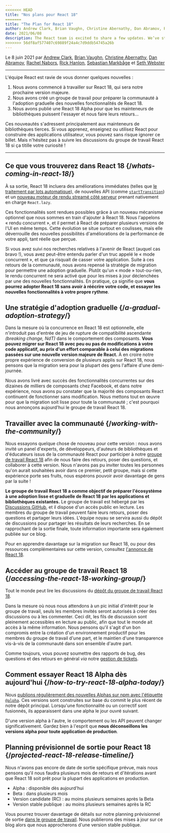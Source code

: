 ```yaml
---
<<<<<<< HEAD
title: "Nos plans pour React 18"
=======
title: "The Plan for React 18"
author: Andrew Clark, Brian Vaughn, Christine Abernathy, Dan Abramov, Rachel Nabors, Rick Hanlon, Sebastian Markbage, and Seth Webster
date: 2021/06/08
description: The React team is excited to share a few updates. We’ve started work on the React 18 release, which will be our next major version. We’ve created a Working Group to prepare the community for gradual adoption of new features in React 18. We’ve published a React 18 Alpha so that library authors can try it and provide feedback...
>>>>>>> 56df8af577407c69889f24a4c7d9ddb54745a26b
---
```


Le 8 juin 2021 par [Andrew Clark](https://twitter.com/acdlite), [Brian Vaughn](https://github.com/bvaughn), [Christine Abernathy](https://twitter.com/abernathyca), [Dan Abramov](https://twitter.com/dan_abramov), [Rachel Nabors](https://twitter.com/rachelnabors), [Rick Hanlon](https://twitter.com/rickhanlonii), [Sebastian Markbåge](https://twitter.com/sebmarkbage) et [Seth Webster](https://twitter.com/sethwebster)

---

<Intro>

L'équipe React est ravie de vous donner quelques nouvelles :

1. Nous avons commencé à travailler sur React 18, qui sera notre prochaine version majeure.
2. Nous avons créé un groupe de travail pour préparer la communauté à l'adoption graduelle des nouvelles fonctionnalités de React 18.
3. Nous avons publié une React 18 Alpha pour que les mainteneurs de bibliothèques puissent l'essayer et nous faire leurs retours…

Ces nouveautés s'adressent principalement aux mainteneurs de bibliothèques tierces. Si vous apprenez, enseignez ou utilisez React pour construire des applications utilisateur, vous pouvez sans risque ignorer ce billet. Mais n'hésitez pas à suivre les discussions du groupe de travail React 18 si ça titille votre curiosité !

---

</Intro>

## Ce que vous trouverez dans React 18 {/*whats-coming-in-react-18*/}

À sa sortie, React 18 incluera des améliorations immédiates (telles que [le traitement par lots automatique](https://github.com/reactwg/react-18/discussions/21)), de nouvelles API (comme [`startTransition`](https://github.com/reactwg/react-18/discussions/41)) et un [nouveau moteur de rendu streamé côté serveur](https://github.com/reactwg/react-18/discussions/37) prenant nativement en charge `React.lazy`.

Ces fonctionnalités sont rendues possibles grâce à un nouveau mécanisme optionnel que nous sommes en train d'ajouter à React 18. Nous l'appelons « rendu concurrent », et il permet à React de préparer plusieurs versions de l'UI en même temps. Cette évolution se situe surtout en coulisses, mais elle déverrouille des nouvelles possibilités d'améliorations de la performance de votre appli, tant réelle que perçue.

Si vous avez suivi nos recherches relatives à l'avenir de React (auquel cas bravo !), vous avez peut-être entendu parler d'un truc appelé le « mode concurrent », et que ça risquait de casser votre application.  Suite à ces retours de la communauté, nous avons repensé la stratégie de migration pour permettre une adoption graduelle.  Plutôt qu'un « mode » tout-ou-rien, le rendu concurrent ne sera activé que pour les mises à jour déclenchées par une des nouvelles fonctionnalités.  En pratique, ça signifie que **vous pourrez adopter React 18 sans avoir à réécrire votre code, et essayer les nouvelles fonctionnalités à votre propre rythme**.

## Une stratégie d'adoption graduelle {/*a-gradual-adoption-strategy*/}

Dans la mesure où la concurrence en React 18 est optionnelle, elle n'introduit pas d'entrée de jeu de rupture de compatibilité ascendante *(breaking change, NdT)* dans le comportement des composants. **Vous pouvez migrer sur React 18 avec peu ou pas de modifications à votre code applicatif, au prix d'un effort comparable à celui des migrations passées sur une nouvelle version majeure de React.**  À en croire notre propre expérience de conversion de plusieurs applis sur React 18, nous pensons que la migration sera pour la plupart des gens l'affaire d'une demi-journée.

Nous avons livré avec succès des fonctionnalités concurrentes sur des dizaines de milliers de composants chez Facebook, et dans notre expérience, nous avons pu constater que la majorité des composants React continuent de fonctionner sans modification. Nous mettons tout en œuvre pour que la migration soit lisse pour toute la communauté ; c'est pourquoi nous annonçons aujourd'hui le groupe de travail React 18.

## Travailler avec la communauté {/*working-with-the-community*/}

Nous essayons quelque chose de nouveau pour cette version : nous avons invité un panel d'experts, de développeurs, d'auteurs de bibliothèques et d'éducateurs issus de la communauté React pour participer à notre [groupe de travail React 18](https://github.com/reactwg/react-18) afin de nous faire des retours, poser des questions, et collaborer à cette version.  Nous n'avons pas pu inviter toutes les personnes qu'on aurait souhaitées avoir dans ce premier, petit groupe, mais si cette expérience porte ses fruits, nous espérons pouvoir avoir davantage de gens par la suite !

**Le groupe de travail React 18 a comme objectif de préparer l'écosystème à une adoption lisse et graduelle de React 18 par les applications et bibliothèques existantes.**  Le groupe de travail est hébergé par les [Discussions GitHub](https://github.com/reactwg/react-18/discussions), et il dispose d'un accès public en lecture.  Les membres du groupe de travail peuvent faire leurs retours, poser des questions et partager leurs idées.  L'équipe noyau se servira aussi du dépôt de discussions pour partager les résultats de leurs recherches.  En se rapprochant de la sortie finale, toute information importante sera également publiée sur ce blog.

Pour en apprendre davantage sur la migration sur React 18, ou pour des ressources complémentaires sur cette version, consultez [l'annonce de React 18](https://github.com/reactwg/react-18/discussions/4).

## Accéder au groupe de travail React 18 {/*accessing-the-react-18-working-group*/}

Tout le monde peut lire les discussions du [dépôt du groupe de travail React 18](https://github.com/reactwg/react-18).

Dans la mesure où nous nous attendons à un pic initial d'intérêt pour le groupe de travail, seuls les membres invités seront autorisés à créer des discussions ou à les commenter. Ceci dit, les fils de discussion sont pleinement accessibles en lecture au public, afin que tout le monde ait accès à la même information.  Nous pensons qu'il s'agit d'un bon compromis entre la création d'un environnement productif pour les membres du groupe de travail d'une part, et le maintien d'une transparence vis-à-vis de la communauté dans son ensemble d'autre part.

Comme toujours, vous pouvez soumettre des rapports de bug, des questions et des retours en général *via* notre [gestion de tickets](https://github.com/facebook/react/issues).

## Comment essayer React 18 Alpha dès aujourd'hui {/*how-to-try-react-18-alpha-today*/}

Nous [publions régulièrement des nouvelles Alphas sur npm avec l'étiquette `@alpha`](https://github.com/reactwg/react-18/discussions/9). Ces versions sont construites sur base du commit le plus récent de notre dépôt principal. Lorsqu'une fonctionnalité ou un correctif sont fusionnés, ils apparaissent dans une alpha le jour ouvré suivant.

D'une version alpha à l'autre, le comportement ou les API peuvent changer significativement. Gardez bien à l'esprit que **nous déconseillons les versions alpha pour toute application de production**.

## Planning prévisionnel de sortie pour React 18 {/*projected-react-18-release-timeline*/}

Nous n'avons pas encore de date de sortie spécifique prévue, mais nous pensons qu'il nous faudra plusieurs mois de retours et d'itérations avant que React 18 soit prêt pour la plupart des applications en production.

- Alpha : disponible dès aujourd'hui
- Beta : dans plusieurs mois
- Version candidate (RC) : au moins plusieurs semaines après la Beta
- Version stable publique : au moins plusieurs semaines après la RC

Vous pourrez trouver davantage de détails sur notre planning prévisionnel de sortie [dans le groupe de travail](https://github.com/reactwg/react-18/discussions/9). Nous publierons des mises à jour sur ce blog alors que nous approcherons d'une version stable publique.
